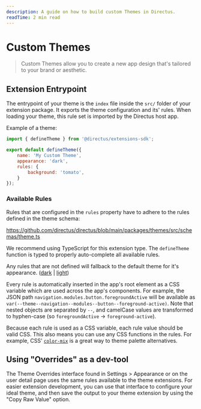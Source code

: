 ```yaml
---
description: A guide on how to build custom Themes in Directus.
readTime: 2 min read
---
```


# Custom Themes <small></small>

> Custom Themes allow you to create a new app design that's tailored to your brand or aesthetic.

## Extension Entrypoint

The entrypoint of your theme is the `index` file inside the `src/` folder of your extension package. It exports the
theme configuration and its' rules. When loading your theme, this rule set is imported by the Directus host app.

Example of a theme:

```js
import { defineTheme } from '@directus/extensions-sdk';

export default defineTheme({
	name: 'My Custom Theme',
	appearance: 'dark',
	rules: {
		background: 'tomato',
	}
});
```

### Available Rules

Rules that are configured in the `rules` property have to adhere to the rules defined in the theme schema:

https://github.com/directus/directus/blob/main/packages/themes/src/schemas/theme.ts

We recommend using TypeScript for this extension type. The `defineTheme` function is typed to properly auto-complete all
available rules.

Any rules that are not defined will fallback to the default theme for it's appearance.
([dark](https://github.com/directus/directus/blob/main/packages/themes/src/themes/dark/default.ts) |
[light](https://github.com/directus/directus/blob/main/packages/themes/src/themes/dark/default.ts))

Every rule is automatically inserted in the app's root element as a CSS variable which are used across the app's
components. For example, the JSON path `navigation.modules.button.foregroundActive` will be available as
`var(--theme--navigation--modules--button--foreground-active)`. Note that nested objects are separated by `--`, and
camelCase values are transformed to hyphen-case (so `foregroundActive` -> `foreground-active`).

Because each rule is used as a CSS variable, each rule value should be valid CSS. This also means you can use any CSS
functions in the rules. For example, CSS'
[`color-mix`](https://developer.mozilla.org/en-US/docs/Web/CSS/color_value/color-mix) is a great way to theme palette
alternatives.

## Using "Overrides" as a dev-tool

The Theme Overrides interface found in Settings > Appearance or on the user detail page uses the same rules available to
the theme extensions. For easier extension development, you can use that interface to configure your ideal theme, and
then save the output to your theme extension by using the "Copy Raw Value" option.
